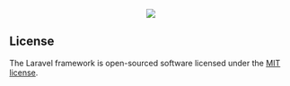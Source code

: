 <p align="center">
    <img src="https://github.com/joguersan/tradusquareLaravel/workflows/Laravel/badge.svg"</img></p>

## License

The Laravel framework is open-sourced software licensed under the [MIT license](https://opensource.org/licenses/MIT).
